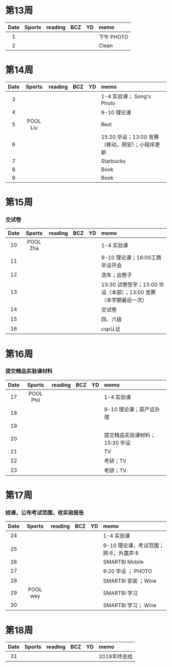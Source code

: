 # 第13周
| Date  | Sports | reading | BCZ | YD | memo | 
| :---: | :---: | :---: | :---: | :---: | :--- | 
| 1 | |  |  |  | 下午 PHOTO | 
| 2 |  |  |  |  | Clean | 

# 第14周
| Date  | Sports | reading | BCZ | YD | memo | 
| :---: | :---: | :---: | :---: | :---: | :--- | 
| 3 |  |  |  |  | 1-4 实验课； Song's Photo | 
| 4 |  |  |  |  | 9-10 理论课 | 
| 5 | POOL Liu  |  |  |  | Rest | 
| 6 |  |  |  |  | 15:20 毕设；13:00 竞赛（移动，网安）；小程序更新 | 
| 7 |  |  |  |  | Starbucks | 
| 8 |  |  |  |  | Book | 
| 9 |  |  |  |  | Book |   

# 第15周
### 交试卷
| Date  | Sports | reading | BCZ | YD | memo | 
| :---: | :---: | :---: | :---: | :---: | :--- | 
| 10 | POOL Zha |  |  |  | 1-4 实验课 | 
| 11 |  |  |  |  | 9-10 理论课；16:00工商毕设开会 | 
| 12 |  |  |  |  | 洗车；出卷子 | 
| 13 |  |  |  |  | 15:30 试卷签字；15:00 毕设（本部）；13:00 竞赛（本学期最后一次）  | 
| 14 |  |  |  |  | 交试卷 | 
| 15 |  |  |  |  | 四、六级 | 
| 16 |  |  |  |  | csp认证 | 

# 第16周
### 提交精品实验课材料
| Date  | Sports | reading | BCZ | YD | memo | 
| :---: | :---: | :---: | :---: | :---: | :--- | 
| 17 | POOL Phil |  |  |  | 1-4 实验课 | 
| 18 |  |  |  |  | 9-10 理论课；房产证办理 | 
| 19 |  |  |  |  |  |   
| 20 |  |  |  |  | 提交精品实验课材料；15:30 毕设 | 
| 21 |  |  |  |  | TV | 
| 22 |  |  |  |  | 考研；TV | 
| 23 |  |  |  |  | 考研；TV | 

# 第17周
### 结课，公布考试范围，收实验报告
| Date  | Sports | reading | BCZ | YD | memo | 
| :---: | :---: | :---: | :---: | :---: | :--- | 
| 24 |  |  |  |  | 1-4 实验课 | 
| 25 |  |  |  |  | 9-10 理论课，考试范围；网卡，外置声卡 | 
| 26 |  |  |  |  | SMARTBI Mobile | 
| 27 |  |  |  |  | 9:20 毕设 ； PHOTO | 
| 28 |  |  |  |  | SMARTBI 安装 ；Wine| 
| 29 | POOL wey |  |  |  | SMARTBI 学习 |  
| 30 |  |  |  |  | SMARTBI 学习； Wine | 

# 第18周
| Date  | Sports | reading | BCZ | YD | memo | 
| :---: | :---: | :---: | :---: | :---: | :--- | 
| 31 |  |  |  |  | 2018年终总结 | 
